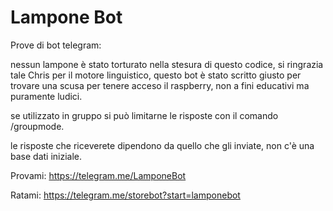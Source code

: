 # Lampone Bot

Prove di bot telegram:

nessun lampone è stato torturato nella stesura di questo codice, si ringrazia tale Chris per il motore linguistico, questo bot è stato scritto giusto per trovare una scusa per tenere acceso il raspberry, non a fini educativi ma puramente ludici.

se utilizzato in gruppo si può limitarne le risposte con il comando /groupmode.

le risposte che riceverete dipendono da quello che gli inviate, non c'è una base dati iniziale.

Provami: https://telegram.me/LamponeBot

Ratami: https://telegram.me/storebot?start=lamponebot
